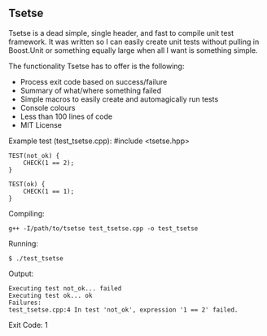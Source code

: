 Tsetse
------

Tsetse is a dead simple, single header, and fast to compile unit test framework. It was written so I can easily create unit
tests without pulling in Boost.Unit or something equally large when all I want is something simple.

The functionality Tsetse has to offer is the following:
  * Process exit code based on success/failure
  * Summary of what/where something failed
  * Simple macros to easily create and automagically run tests
  * Console colours
  * Less than 100 lines of code
  * MIT License

Example test (test_tsetse.cpp):
    #include <tsetse.hpp>

    TEST(not_ok) {
        CHECK(1 == 2);
    }

    TEST(ok) {
        CHECK(1 == 1);
    }

Compiling:

    g++ -I/path/to/tsetse test_tsetse.cpp -o test_tsetse

Running:

    $ ./test_tsetse

Output:

    Executing test not_ok... failed
    Executing test ok... ok
    Failures:
    test_tsetse.cpp:4 In test 'not_ok', expression '1 == 2' failed.

Exit Code: 1
